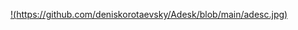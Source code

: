 [!(https://github.com/deniskorotaevsky/Adesk/blob/main/adesc.jpg)]( https://www.youtube.com/watch?v=mpNANG0Aqy0)
